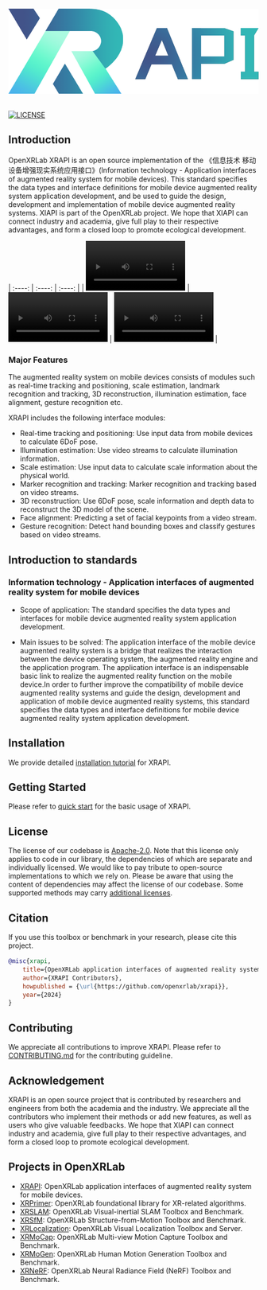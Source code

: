 <br/>

<div align="center">
    <img src="docs/en/assets/XRAPI.png" width="600"/>
</div>
<br/>

<div align="left">
<div align="left">


[![LICENSE](https://img.shields.io/github/license/openxrlab/xrapi)](https://github.com/openxrlab/xrapi/blob/main/LICENSE)

</div>

## Introduction

OpenXRLab XRAPI is an open source implementation of the 《信息技术 移动设备增强现实系统应用接口》(Information technology - Application interfaces of augmented reality system for mobile devices). This standard specifies the data types and interface definitions for mobile device augmented reality system application development, and be used to guide the design, development and implementation of mobile device augmented reality systems. XIAPI is part of the OpenXRLab project. We hope that XIAPI can connect industry and academia, give full play to their respective advantages, and form a closed loop to promote ecological development.

| :----: | :----: | :----: |
| <video src="https://github.com/openxrlab/xrapi/assets/2736286/297e56ef-a59d-4458-a372-45010f3d17af" width=200/></video> | <video src="https://github.com/openxrlab/xrapi/assets/2736286/b6a2ca47-52d4-4393-a430-24c388b16c47" width=200/></video> | <video src="https://github.com/openxrlab/xrapi/assets/2736286/11bffaa9-bbe9-44be-9648-a2b9af41c98f" width=200/></video> |


### **Major Features**

The augmented reality system on mobile devices consists of modules such as real-time tracking and positioning, scale estimation, landmark recognition and tracking, 3D reconstruction, illumination estimation, face alignment, gesture recognition etc. 

XRAPI includes the following interface modules: 
* Real-time tracking and positioning: Use input data from mobile devices to calculate 6DoF pose.
* Illumination estimation: Use video streams to calculate illumination information.
* Scale estimation: Use input data to calculate scale information about the physical world.
* Marker recognition and tracking: Marker recognition and tracking based on video streams.
* 3D reconstruction: Use 6DoF pose, scale information and depth data to reconstruct the 3D model of the scene.
* Face alignment: Predicting a set of facial keypoints from a video stream.
* Gesture recognition: Detect hand bounding boxes and classify gestures based on video streams.

## Introduction to standards

### Information technology - Application interfaces of augmented reality system for mobile devices

* Scope of application: The standard specifies the data types and interfaces for mobile device augmented reality system application development.

* Main issues to be solved: The application interface of the mobile device augmented reality system is a bridge that realizes the interaction between the device operating system, the augmented reality engine and the application program. The application interface is an indispensable basic link to realize the augmented reality function on the mobile device.In order to further improve the compatibility of mobile device augmented reality systems and guide the design, development and application of mobile device augmented reality systems, this standard specifies the data types and interface definitions for mobile device augmented reality system application development.

## Installation

We provide detailed [installation tutorial](./docs/en/installation.md) for XRAPI.

## Getting Started

Please refer to [quick start](docs/en/xrapi_c_tutorial.md) for the basic usage of XRAPI.

## License

The license of our codebase is [Apache-2.0](LICENSE). Note that this license only applies to code in our library, the dependencies of which are separate and individually licensed. We would like to pay tribute to open-source implementations to which we rely on. Please be aware that using the content of dependencies may affect the license of our codebase. Some supported methods may carry [additional licenses](docs/en/additional_licenses.md).


## Citation

If you use this toolbox or benchmark in your research, please cite this project.

```bibtex
@misc{xrapi,
    title={OpenXRLab application interfaces of augmented reality system for mobile devices},
    author={XRAPI Contributors},
    howpublished = {\url{https://github.com/openxrlab/xrapi}},
    year={2024}
}
```

## Contributing

We appreciate all contributions to improve XRAPI.
Please refer to [CONTRIBUTING.md](.github/CONTRIBUTING.md) for the contributing guideline.

## Acknowledgement

XRAPI is an open source project that is contributed by researchers and
engineers from both the academia and the industry.
We appreciate all the contributors who implement their methods or add new features,
as well as users who give valuable feedbacks.
We hope that XIAPI can connect industry and academia, give full play to their respective advantages, and form a closed loop to promote ecological development.


## Projects in OpenXRLab

- [XRAPI](https://github.com/openxrlab/xrapi): OpenXRLab application interfaces of augmented reality system for mobile devices.
- [XRPrimer](https://github.com/openxrlab/xrprimer): OpenXRLab foundational library for XR-related algorithms.
- [XRSLAM](https://github.com/openxrlab/xrslam): OpenXRLab Visual-inertial SLAM Toolbox and Benchmark.
- [XRSfM](https://github.com/openxrlab/xrsfm): OpenXRLab Structure-from-Motion Toolbox and Benchmark.
- [XRLocalization](https://github.com/openxrlab/xrlocalization): OpenXRLab Visual Localization Toolbox and Server.
- [XRMoCap](https://github.com/openxrlab/xrmocap): OpenXRLab Multi-view Motion Capture Toolbox and Benchmark.
- [XRMoGen](https://github.com/openxrlab/xrmogen): OpenXRLab Human Motion Generation Toolbox and Benchmark.
- [XRNeRF](https://github.com/openxrlab/xrnerf): OpenXRLab Neural Radiance Field (NeRF) Toolbox and Benchmark.
